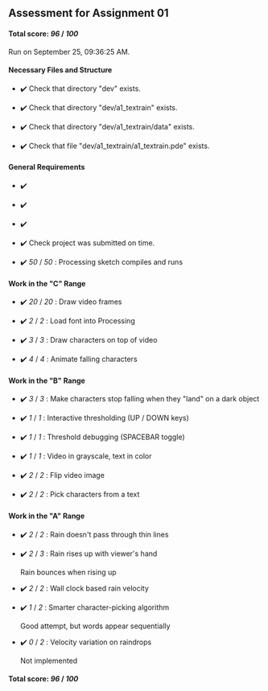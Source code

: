 ## Assessment for Assignment 01

#### Total score: _96_ / _100_

Run on September 25, 09:36:25 AM.


#### Necessary Files and Structure

+ :heavy_check_mark:  Check that directory "dev" exists.

+ :heavy_check_mark:  Check that directory "dev/a1_textrain" exists.

+ :heavy_check_mark:  Check that directory "dev/a1_textrain/data" exists.

+ :heavy_check_mark:  Check that file "dev/a1_textrain/a1_textrain.pde" exists.


#### General Requirements

+ :heavy_check_mark:  



+ :heavy_check_mark:  



+ :heavy_check_mark:  



+ :heavy_check_mark:  Check project was submitted on time.



+ :heavy_check_mark:  _50_ / _50_ :  Processing sketch compiles and runs

    


#### Work in the "C" Range

+ :heavy_check_mark:  _20_ / _20_ :  Draw video frames

    

+ :heavy_check_mark:  _2_ / _2_ :  Load font into Processing

    

+ :heavy_check_mark:  _3_ / _3_ :  Draw characters on top of video

    

+ :heavy_check_mark:  _4_ / _4_ :  Animate falling characters

    


#### Work in the "B" Range

+ :heavy_check_mark:  _3_ / _3_ :  Make characters stop falling when they "land" on a dark object

    

+ :heavy_check_mark:  _1_ / _1_ :  Interactive thresholding (UP / DOWN keys)

    

+ :heavy_check_mark:  _1_ / _1_ :  Threshold debugging (SPACEBAR toggle)

    

+ :heavy_check_mark:  _1_ / _1_ :  Video in grayscale, text in color

    

+ :heavy_check_mark:  _2_ / _2_ :  Flip video image

    

+ :heavy_check_mark:  _2_ / _2_ :  Pick characters from a text

    


#### Work in the "A" Range

+ :heavy_check_mark:  _2_ / _2_ :  Rain doesn't pass through thin lines

    

+ :heavy_check_mark:  _2_ / _3_ :  Rain rises up with viewer's hand

    Rain bounces when rising up

+ :heavy_check_mark:  _2_ / _2_ :  Wall clock based rain velocity

    

+ :heavy_check_mark:  _1_ / _2_ :  Smarter character-picking algorithm

    Good attempt, but words appear sequentially

+ :heavy_check_mark:  _0_ / _2_ :  Velocity variation on raindrops

    Not implemented

#### Total score: _96_ / _100_

